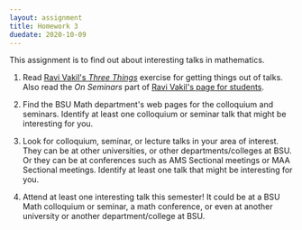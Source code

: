 ```yaml
---
layout: assignment
title: Homework 3
duedate: 2020-10-09
---
```


This assignment is to find out about interesting talks in mathematics.

1. Read [Ravi Vakil's *Three Things*](https://math.stanford.edu/~vakil/threethings.html)
   exercise for getting things out of talks.
   Also read the *On Seminars* part of [Ravi Vakil's page for students](http://math.stanford.edu/~vakil/potentialstudents.html).

2. Find the BSU Math department's web pages for the colloquium and seminars.
   Identify at least one colloquium or seminar talk that might be interesting for you.


3. Look for colloquium, seminar, or lecture talks in your area of interest.
   They can be at other universities, or other departments/colleges at BSU.
   Or they can be at conferences such as AMS Sectional meetings or MAA Sectional meetings.
   Identify at least one talk that might be interesting for you.

4. Attend at least one interesting talk this semester!
   It could be at a BSU Math colloquium or seminar, a math conference,
   or even at another university or another department/college at BSU.



